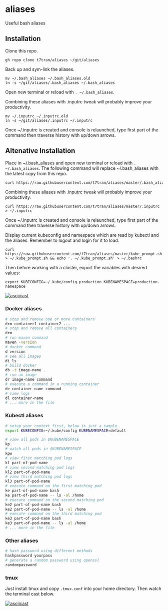 # aliases
Useful bash aliases

## Installation

Clone this repo.

```
gh repo clone t7tran/aliases ~/git/aliases
```

Back up and sym-link the aliases.

```
mv ~/.bash_aliases ~/.bash_aliases.old
ln -s ~/git/aliases/.bash_aliases ~/.bash_aliases

```

Open new terminal or reload with `. ~/.bash_aliases`.

Combining these aliases with .inputrc tweak will probably improve your productivity.

```
mv ~/.inputrc ~/.inputrc.old
ln -s ~/git/aliases/.inputrc ~/.inputrc
```

Once ~/.inputrc is created and console is relaunched, type first part of the command then traverse history with up/down arrows.

## Altenative Installation

Place in ~/.bash_aliases and open new terminal or reload with `. ~/.bash_aliases`.
The following command will replace ~/.bash_aliases with the latest copy from this repo.

```bash
curl https://raw.githubusercontent.com/t7tran/aliases/master/.bash_aliases > ~/.bash_aliases
```

Combining these aliases with .inputrc tweak will probably improve your productivity.

```
curl https://raw.githubusercontent.com/t7tran/aliases/master/.inputrc > ~/.inputrc
```

Once ~/.inputrc is created and console is relaunched, type first part of the command then traverse history with up/down arrows.

Display current kubeconfig and namespace which are read by kubectl and the aliases. Remember to logout and login for it to load.

```
curl https://raw.githubusercontent.com/t7tran/aliases/master/kube_prompt.sh > ~/.kube_prompt.sh && echo '. ~/.kube_prompt.sh' > ~/.bashrc
```

Then before working with a cluster, export the variables with desired values:
```
export KUBECONFIG=~/.kube/config.production KUBENAMESPACE=production-namespace
```

[![asciicast](https://asciinema.org/a/246242.svg)](https://asciinema.org/a/246242)

### Docker aliases

```bash
# stop and remove one or more containers
drm container1 container2 ...
# stop and remove all containers
drm
# run maven command
maven -version
# docker command
d version
# see all images
di ls
# build docker
db -t image-name .
# run an image
dr image-name command
# execute a command in a running container
de container-name command
# view logs
dl container-name
# ... more in the file
```

### Kubectl aliases

```bash
# setup your context first, below is just a sample
export KUBECONFIG=~/.kube/config KUBENAMESPACE=default

# view all pods in $KUBENAMESPACE
kp
# watch all pods in $KUBENAMESPACE
kpw
# view first matching pod logs
kl part-of-pod-name
# view second matching pod logs
kl2 part-of-pod-name
# view third matching pod logs
kl3 part-of-pod-name
# execute command on the first matching pod
ke part-of-pod-name bash
ke part-of-pod-name -- ls -al /home
# execute command on the second matching pod
ke2 part-of-pod-name bash
ke2 part-of-pod-name -- ls -al /home
# execute command on the third matching pod
ke3 part-of-pod-name bash
ke3 part-of-pod-name -- ls -al /home
# ... more in the file
```

### Other aliases

```bash
# hash password using different methods
hashpassword yourpass
# generate a random password using openssl
randompassword
```

### tmux

Just install tmux and copy `.tmux.conf` into your home directory. Then watch the terminal cast below.

[![asciicast](https://asciinema.org/a/uik4MtmWSymiwiHUX47tmXByp.svg)](https://asciinema.org/a/uik4MtmWSymiwiHUX47tmXByp)

